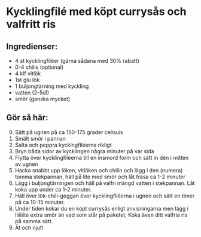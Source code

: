 # Kycklingfilé med köpt currysås och valfritt ris

## Ingredienser:

- 4 st kycklingfiléer (gärna sådana med 30% rabatt)
- 0-4 chilis (optional)
- 4 klf vitlök
- 1st glu lök
- 1 buljongtärning med kyckling
- vatten (2-5dl)
- smör (ganska mycket)

## Gör så här:

0) Sätt på ugnen på ca 150-175 grader celisuis
1) Smält smör i pannan
2) Salta och peppra kycklngfiléerna rikligt
3) Bryn båda sidor av kycklingen några minuter på var sida
4) Flytta över kycklingfiléerna till en insmord form och sätt in den i mitten av ugnen
5) Hacka snabbt upp löken, vitlöken och chilin och lägg i den (numera) tomma stekpannan, häll på lite med smör och låt fräsa ca 1-2 minuter
6) Lägg i buljongtärningen och häll på valfri mängd vatten i stekpannan. Låt koka upp under ca 1-2 minuter.
7) Häll över lök-chili-geggan över kycklingfiléerna i ugnen och sätt en timer på ca 10-15 minuter.
8) Under tiden kokar du en köpt currysås enligt anvisningarna men lägg i liiiiiite extra smör än vad som står på paketet, Koka även ditt valfria ris på samma sätt.
9) Ät och njut!
